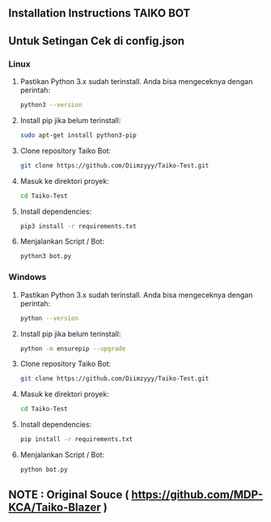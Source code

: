 ## Installation Instructions TAIKO BOT

## Untuk Setingan Cek di config.json

### Linux
1. Pastikan Python 3.x sudah terinstall. Anda bisa mengeceknya dengan perintah:
    ```sh
    python3 --version
    ```
2. Install pip jika belum terinstall:
    ```sh
    sudo apt-get install python3-pip
    ```
3. Clone repository Taiko Bot:
    ```sh
    git clone https://github.com/Diimzyyy/Taiko-Test.git
    ```
4. Masuk ke direktori proyek:
    ```sh
    cd Taiko-Test
    ```
5. Install dependencies:
    ```sh
    pip3 install -r requirements.txt
    ```
6. Menjalankan Script / Bot:
    ```sh
    python3 bot.py
    ```

### Windows
1. Pastikan Python 3.x sudah terinstall. Anda bisa mengeceknya dengan perintah:
    ```sh
    python --version
    ```
2. Install pip jika belum terinstall:
    ```sh
    python -m ensurepip --upgrade
    ```
3. Clone repository Taiko Bot:
    ```sh
    git clone https://github.com/Diimzyyy/Taiko-Test.git
    ```
4. Masuk ke direktori proyek:
    ```sh
    cd Taiko-Test
    ```
5. Install dependencies:
    ```sh
    pip install -r requirements.txt
    ```
6. Menjalankan Script / Bot:
    ```sh
    python bot.py
    ```

## NOTE : Original Souce ( https://github.com/MDP-KCA/Taiko-Blazer )
